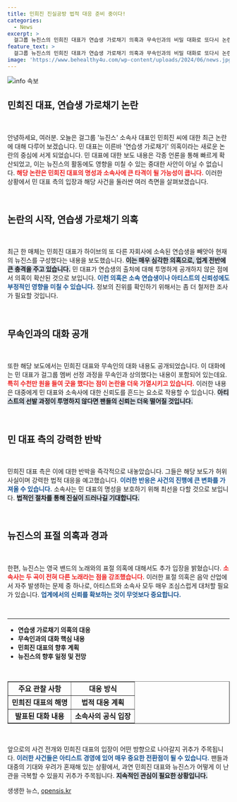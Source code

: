 ```yaml
---
title: 민희진 진실공방 법적 대응 준비 중이다!
categories:
  - News
excerpt: >
  걸그룹 뉴진스의 민희진 대표가 연습생 가로채기 의혹과 무속인과의 비밀 대화로 또다시 논란에 휘말렸습니다. 대표 측은 모든 주장에 강력히 반박하며 법적 대응을 예고했습니다. 진실은 과연 무엇일까요? 클릭해 상세 내용을 확인하세요!
feature_text: >
  걸그룹 뉴진스의 민희진 대표가 연습생 가로채기 의혹과 무속인과의 비밀 대화로 또다시 논란에 휘말렸습니다. 대표 측은 모든 주장에 강력히 반박하며 법적 대응을 예고했습니다. 진실은 과연 무엇일까요? 클릭해 상세 내용을 확인하세요!
image: 'https://www.behealthy4u.com/wp-content/uploads/2024/06/news.jpg'
---
```


<p><img src="https://www.behealthy4u.com/wp-content/uploads/2024/06/news.jpg" alt="info 속보" /></p>

<h2 data-ke-size="size26">민희진 대표, 연습생 가로채기 논란</h2>

<p data-ke-size="size16">&nbsp;</p>

<p data-ke-size="size16">안녕하세요, 여러분. 오늘은 걸그룹 '뉴진스' 소속사 대표인 민희진 씨에 대한 최근 논란에 대해 다루어 보겠습니다. 민 대표는 이른바 '연습생 가로채기' 의혹이라는 새로운 논란의 중심에 서게 되었습니다. 민 대표에 대한 보도 내용은 각종 언론을 통해 빠르게 확산되었고, 이는 뉴진스의 활동에도 영향을 미칠 수 있는 중대한 사안이 아닐 수 없습니다. <b><span style="color: #ee2323;">해당 논란은 민희진 대표의 명성과 소속사에 큰 타격이 될 가능성이 큽니다.</span></b> 이러한 상황에서 민 대표 측의 입장과 해당 사건을 둘러싼 여러 측면을 살펴보겠습니다.</p>

<p data-ke-size="size16">&nbsp;</p>

<h2 data-ke-size="size26">논란의 시작, 연습생 가로채기 의혹</h2>

<p data-ke-size="size16">&nbsp;</p>

<p data-ke-size="size16">최근 한 매체는 민희진 대표가 하이브의 또 다른 자회사에 소속된 연습생을 빼앗아 현재의 뉴진스를 구성했다는 내용을 보도했습니다. <b><span style="background-color: #21538527;">이는 매우 심각한 의혹으로, 업계 전반에 큰 충격을 주고 있습니다.</span></b> 민 대표가 연습생의 출처에 대해 투명하게 공개하지 않은 점에서 의혹이 확산된 것으로 보입니다. <b><span style="color: #1a5490;">이런 의혹은 소속 연습생이나 아티스트의 신뢰성에도 부정적인 영향을 미칠 수 있습니다.</span></b> 정보의 진위를 확인하기 위해서는 좀 더 철저한 조사가 필요할 것입니다.</p>

<p data-ke-size="size16">&nbsp;</p>

<h2 data-ke-size="size26">무속인과의 대화 공개</h2>

<p data-ke-size="size16">&nbsp;</p>

<p data-ke-size="size16">또한 해당 보도에서는 민희진 대표와 무속인의 대화 내용도 공개되었습니다. 이 대화에는 민 대표가 걸그룹 멤버 선정 과정을 무속인과 상의했다는 내용이 포함되어 있는데요. <b><span style="color: #ee2323;">특히 수천만 원을 들여 굿을 했다는 점이 논란을 더욱 가열시키고 있습니다.</span></b> 이러한 내용은 대중에게 민 대표와 소속사에 대한 신뢰도를 흔드는 요소로 작용할 수 있습니다. <b><span style="background-color: #21538527;">아티스트의 선발 과정이 투명하지 않다면 팬들의 신뢰는 더욱 떨어질 것입니다.</span></b></p>

<p data-ke-size="size16">&nbsp;</p>

<h2 data-ke-size="size26">민 대표 측의 강력한 반박</h2>

<p data-ke-size="size16">&nbsp;</p>

<p data-ke-size="size16">민희진 대표 측은 이에 대한 반박을 즉각적으로 내놓았습니다. 그들은 해당 보도가 허위사실이며 강력한 법적 대응을 예고했습니다. <b><span style="color: #1a5490;">이러한 반응은 사건의 진행에 큰 변화를 가져올 수 있습니다.</span></b> 소속사는 민 대표의 명성을 보호하기 위해 최선을 다할 것으로 보입니다. <b><span style="background-color: #21538527;">법적인 절차를 통해 진실이 드러나길 기대합니다.</span></b></p>

<p data-ke-size="size16">&nbsp;</p>

<h2 data-ke-size="size26">뉴진스의 표절 의혹과 경과</h2>

<p data-ke-size="size16">&nbsp;</p>

<p data-ke-size="size16">한편, 뉴진스는 영국 밴드의 노래와의 표절 의혹에 대해서도 추가 입장을 밝혔습니다. <b><span style="color: #ee2323;">소속사는 두 곡이 전혀 다른 노래라는 점을 강조했습니다.</span></b> 이러한 표절 의혹은 음악 산업에서 자주 발생하는 문제 중 하나로, 아티스트와 소속사 모두 매우 조심스럽게 대처할 필요가 있습니다. <b><span style="color: #1a5490;">업계에서의 신뢰를 확보하는 것이 무엇보다 중요합니다.</span></b></p>

<p data-ke-size="size16">&nbsp;</p> 

<hr>

<ul>
    <li><b>연습생 가로채기 의혹의 대응</b></li>
    <li><b>무속인과의 대화 핵심 내용</b></li>
    <li><b>민희진 대표의 향후 계획</b></li>
    <li><b>뉴진스의 향후 일정 및 전망</b></li>
</ul>

<p data-ke-size="size16">&nbsp;</p>

<table style="width: 100%;" border="1" cellspacing="0" cellpadding="0">
    <tr>
        <td style="text-align: center; height: 17px;"><b>주요 관찰 사항</b></td>
        <td style="text-align: center; height: 17px;"><b>대응 방식</b></td>
    </tr>
    <tr>
        <td style="text-align: center; height: 17px;"><b>민희진 대표의 해명</b></td>
        <td style="text-align: center; height: 17px;"><b>법적 대응 계획</b></td>
    </tr>
    <tr>
        <td style="text-align: center; height: 17px;"><b>발표된 대화 내용</b></td>
        <td style="text-align: center; height: 17px;"><b>소속사의 공식 입장</b></td>
    </tr>
</table>

<p data-ke-size="size16">&nbsp;</p>

<p data-ke-size="size16">앞으로의 사건 전개와 민희진 대표의 입장이 어떤 방향으로 나아갈지 귀추가 주목됩니다. <b><span style="color: #1a5490;">이러한 사건들은 아티스트 경영에 있어 매우 중요한 전환점이 될 수 있습니다.</span></b> 팬들과 대중의 기대와 우려가 혼재해 있는 상황에서, 과연 민희진 대표와 뉴진스가 어떻게 이 난관을 극복할 수 있을지 귀추가 주목됩니다. <b><span style="background-color: #21538527;">지속적인 관심이 필요한 상황입니다.</span></b></p>
생생한 뉴스, <a href="https://opensis.kr" rel="dofollow">opensis.kr</a>


